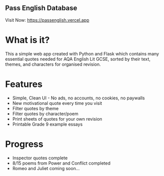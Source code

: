 ## Pass English Database

Visit Now: https://passenglish.vercel.app

# What is it?
This a simple web app created with Python and Flask which contains many essential quotes needed for AQA English Lit GCSE, sorted by their text, themes, and characters for organised revision. 

# Features
+ Simple, Clean UI - No ads, no accounts, no cookies, no paywalls
+ New motivational quote every time you visit
+ Filter quotes by theme
+ Filter quotes by character/poem
+ Print sheets of quotes for your own revision
+ Printable Grade 9 example essays

# Progress
+ Inspector quotes complete
+ 8/15 poems from Power and Conflict completed
+ Romeo and Juliet coming soon...
